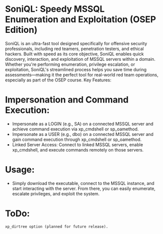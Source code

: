 # SoniQL: Speedy MSSQL Enumeration and Exploitation (OSEP Edition)

SoniQL is an ultra-fast tool designed specifically for offensive security professionals, including red teamers, penetration testers, and ethical hackers. Built with speed as its core objective, SoniQL enables quick discovery, interaction, and exploitation of MSSQL servers within a domain. Whether you're performing enumeration, privilege escalation, or exploitation, SoniQL's streamlined process helps you save time during assessments—making it the perfect tool for real-world red team operations, especially as part of the OSEP course.
Key Features:

# Impersonation and Command Execution:
- Impersonate as a LOGIN (e.g., SA) on a connected MSSQL server and achieve command execution via xp_cmdshell or sp_oamethod.
- Impersonate as a USER (e.g., dbo) on a connected MSSQL server and gain command execution through xp_cmdshell or sp_oamethod.
- Linked Server Access: Connect to linked MSSQL servers, enable xp_cmdshell, and execute commands remotely on those servers.

# Usage:

- Simply download the executable, connect to the MSSQL instance, and start interacting with the server. From there, you can easily enumerate, escalate privileges, and exploit the system.

# ToDo:

    xp_dirtree option (planned for future release).
